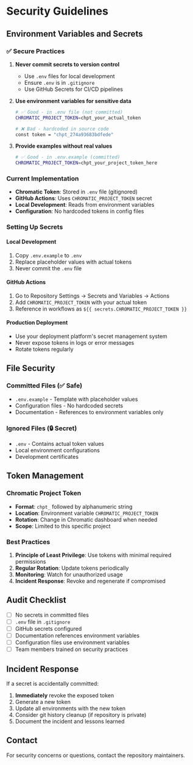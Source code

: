 # Security Guidelines

## Environment Variables and Secrets

### ✅ Secure Practices

1. **Never commit secrets to version control**
   - Use `.env` files for local development
   - Ensure `.env` is in `.gitignore`
   - Use GitHub Secrets for CI/CD pipelines

2. **Use environment variables for sensitive data**
   ```bash
   # ✅ Good - in .env file (not committed)
   CHROMATIC_PROJECT_TOKEN=chpt_your_actual_token
   
   # ❌ Bad - hardcoded in source code
   const token = "chpt_274a93683bdfede"
   ```

3. **Provide examples without real values**
   ```bash
   # ✅ Good - in .env.example (committed)
   CHROMATIC_PROJECT_TOKEN=chpt_your_project_token_here
   ```

### Current Implementation

- **Chromatic Token**: Stored in `.env` file (gitignored)
- **GitHub Actions**: Uses `CHROMATIC_PROJECT_TOKEN` secret
- **Local Development**: Reads from environment variables
- **Configuration**: No hardcoded tokens in config files

### Setting Up Secrets

#### Local Development
1. Copy `.env.example` to `.env`
2. Replace placeholder values with actual tokens
3. Never commit the `.env` file

#### GitHub Actions
1. Go to Repository Settings → Secrets and Variables → Actions
2. Add `CHROMATIC_PROJECT_TOKEN` with your actual token
3. Reference in workflows as `${{ secrets.CHROMATIC_PROJECT_TOKEN }}`

#### Production Deployment
- Use your deployment platform's secret management system
- Never expose tokens in logs or error messages
- Rotate tokens regularly

## File Security

### Committed Files (✅ Safe)
- `.env.example` - Template with placeholder values
- Configuration files - No hardcoded secrets
- Documentation - References to environment variables only

### Ignored Files (🔒 Secret)
- `.env` - Contains actual token values
- Local environment configurations
- Development certificates

## Token Management

### Chromatic Project Token
- **Format**: `chpt_` followed by alphanumeric string
- **Location**: Environment variable `CHROMATIC_PROJECT_TOKEN`
- **Rotation**: Change in Chromatic dashboard when needed
- **Scope**: Limited to this specific project

### Best Practices
1. **Principle of Least Privilege**: Use tokens with minimal required permissions
2. **Regular Rotation**: Update tokens periodically
3. **Monitoring**: Watch for unauthorized usage
4. **Incident Response**: Revoke and regenerate if compromised

## Audit Checklist

- [ ] No secrets in committed files
- [ ] `.env` file in `.gitignore`
- [ ] GitHub secrets configured
- [ ] Documentation references environment variables
- [ ] Configuration files use environment variables
- [ ] Team members trained on security practices

## Incident Response

If a secret is accidentally committed:

1. **Immediately** revoke the exposed token
2. Generate a new token
3. Update all environments with the new token
4. Consider git history cleanup (if repository is private)
5. Document the incident and lessons learned

## Contact

For security concerns or questions, contact the repository maintainers.